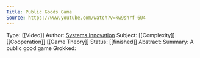 ```yaml
---
Title: Public Goods Game
Source: https://www.youtube.com/watch?v=kw9shrf-6U4
---
```

Type: [[Video]] 
Author: [Systems Innovation](https://www.youtube.com/channel/UCutCcajxhR33k9UR-DdLsAQ)
Subject: [[Complexity]] [[Cooperation]] [[Game Theory]]
Status: [[finished]]
Abstract:
Summary:
	A public good game 
Grokked: